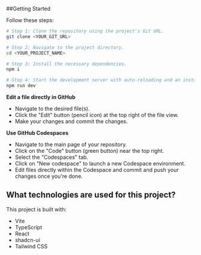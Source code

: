 ##Getting Started

Follow these steps:

```sh
# Step 1: Clone the repository using the project's Git URL.
git clone <YOUR_GIT_URL>

# Step 2: Navigate to the project directory.
cd <YOUR_PROJECT_NAME>

# Step 3: Install the necessary dependencies.
npm i

# Step 4: Start the development server with auto-reloading and an instant preview.
npm run dev
```

**Edit a file directly in GitHub**

-   Navigate to the desired file(s).
-   Click the "Edit" button (pencil icon) at the top right of the file view.
-   Make your changes and commit the changes.

**Use GitHub Codespaces**

-   Navigate to the main page of your repository.
-   Click on the "Code" button (green button) near the top right.
-   Select the "Codespaces" tab.
-   Click on "New codespace" to launch a new Codespace environment.
-   Edit files directly within the Codespace and commit and push your changes once you're done.

## What technologies are used for this project?

This project is built with:

-   Vite
-   TypeScript
-   React
-   shadcn-ui
-   Tailwind CSS
